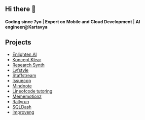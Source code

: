 ## Hi there 👋
#### Coding since 7yo | Expert on Mobile and Cloud Development | AI engineer@Kartavya

## Projects
- [Enlighten AI](https://enlightenai-frontend.vercel.app)
- [Koncept Klear](https://konceptklear.com)
- [Research Synth]()
- [Lyfstyle]()
- [Staffstream]()
- [Issuecop]()
- [Mindnote]()
- [Lineofcode tutoring]()
- [Mememotionz]()
- [Rallyrun]()
- [SQLDash]()
- [Improveng]()




<!--
[![GitHub Streak](https://github-readme-streak-stats-jet-rho.vercel.app?user=dhruv1710)](https://git.io/streak-stats)
**dhruv1710/dhruv1710** is a ✨ _special_ ✨ repository because its `README.md` (this file) appears on your GitHub profile.

Here are some ideas to get you started:

- 🔭 I’m currently working on ...
- 🌱 I’m currently learning ...
- 👯 I’m looking to collaborate on ...
- 🤔 I’m looking for help with ...
- 💬 Ask me about ...
- 📫 How to reach me: ...
- 😄 Pronouns: ...
- ⚡ Fun fact: ...
-->
